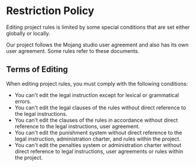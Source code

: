 # Restriction Policy

Editing project rules is limited by some special conditions that are set either globally or locally.

Our project follows the Mojang studio user agreement and also has its own user agreement. Some rules refer to these documents.

## Terms of Editing

When editing project rules, you must comply with the following conditions:

  * You can't edit the legal instruction except for lexical or grammatical errors.
  * You can't edit the legal clauses of the rules without direct reference to the legal instructions.
  * You can't edit the clauses of the rules in accordance without direct reference to the legal instructions, user agreement.
  * You can't edit the punishment system without direct reference to the legal instruction, administration charter, and rules within the project.
  * You can't edit the penalties system or administration charter without direct reference to legal instructions, user agreements or rules within the project.
